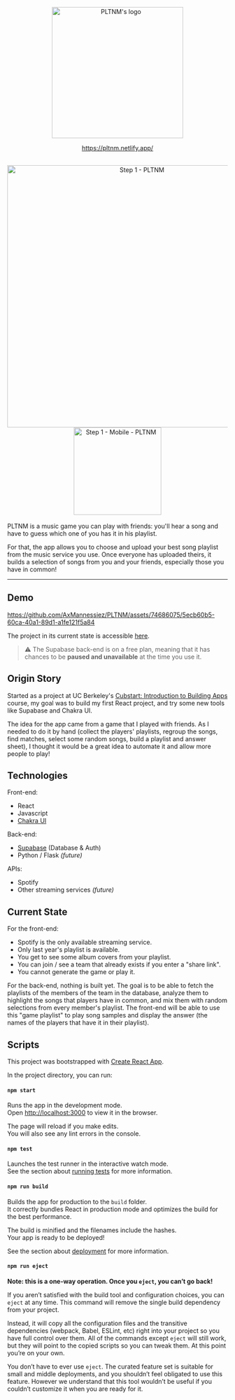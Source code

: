 <p align="center">
  <img src='https://github.com/AxMannessiez/PLTNM/assets/74686075/561047a0-921e-4839-a39f-bad8a589ca59' alt="PLTNM's logo" width=300/>
</p>

<p align="center">
	<a href="https://pltnm.netlify.app/">https://pltnm.netlify.app/</a>
</p>
<br>

<div align="center">
  <img width="600" alt="Step 1 - PLTNM" src="https://github.com/AxMannessiez/PLTNM/assets/74686075/dad5f199-056b-4c85-a34c-776e6acfe8b4">
  <img width="200" alt="Step 1 - Mobile - PLTNM" src="https://github.com/AxMannessiez/PLTNM/assets/74686075/22c14ef0-c048-4c87-b24d-1a8af0f5cc9c">
</div>

<br>
PLTNM is a music game you can play with friends: you'll hear a song and have to guess which one of you has it in his playlist.

For that, the app allows you to choose and upload your best song playlist from the music service you use. 
Once everyone has uploaded theirs, it builds a selection of songs from you and your friends, especially those you have in common!

---



## Demo

https://github.com/AxMannessiez/PLTNM/assets/74686075/5ecb60b5-60ca-40a1-89d1-a1fe121f5a84

The project in its current state is accessible [here](https://pltnm.netlify.app/).
>⚠️ The Supabase back-end is on a free plan, meaning that it has chances to be **paused and unavailable** at the time you use it.


## Origin Story
Started as a project at UC Berkeley's [Cubstart: Introduction to Building Apps](https://www.cubstart.com/) course, my goal was to build my first React project, and try some new tools like Supabase and Chakra UI.

The idea for the app came from a game that I played with friends. As I needed to do it by hand (collect the players' playlists, regroup the songs, find matches, select some random songs, build a playlist and answer sheet), I thought it would be a great idea to automate it and allow more people to play!

## Technologies

Front-end:
- React
- Javascript
- [Chakra UI](https://github.com/chakra-ui/chakra-ui)

Back-end:
- [Supabase](https://github.com/supabase/supabase) (Database & Auth)
- Python / Flask _(future)_

APIs:
- Spotify
- Other streaming services _(future)_

## Current State
For the front-end:
- Spotify is the only available streaming service.
- Only last year's playlist is available.
- You get to see some album covers from your playlist.
- You can join / see a team that already exists if you enter a "share link".
- You cannot generate the game or play it.

For the back-end, nothing is built yet. The goal is to be able to fetch the playlists of the members of the team in the database, analyze them to highlight the songs that players have in common, and  mix them with random selections from every member's playlist.
The front-end will be able to use this "game playlist" to play song samples and display the answer (the names of the players that have it in their playlist).

## Scripts

This project was bootstrapped with [Create React App](https://github.com/facebook/create-react-app).

In the project directory, you can run:

#### `npm start`

Runs the app in the development mode.<br />
Open [http://localhost:3000](http://localhost:3000) to view it in the browser.

The page will reload if you make edits.<br />
You will also see any lint errors in the console.

#### `npm test`

Launches the test runner in the interactive watch mode.<br />
See the section about [running tests](https://facebook.github.io/create-react-app/docs/running-tests) for more information.

#### `npm run build`

Builds the app for production to the `build` folder.<br />
It correctly bundles React in production mode and optimizes the build for the best performance.

The build is minified and the filenames include the hashes.<br />
Your app is ready to be deployed!

See the section about [deployment](https://facebook.github.io/create-react-app/docs/deployment) for more information.

#### `npm run eject`

**Note: this is a one-way operation. Once you `eject`, you can’t go back!**

If you aren’t satisfied with the build tool and configuration choices, you can `eject` at any time. This command will remove the single build dependency from your project.

Instead, it will copy all the configuration files and the transitive dependencies (webpack, Babel, ESLint, etc) right into your project so you have full control over them. All of the commands except `eject` will still work, but they will point to the copied scripts so you can tweak them. At this point you’re on your own.

You don’t have to ever use `eject`. The curated feature set is suitable for small and middle deployments, and you shouldn’t feel obligated to use this feature. However we understand that this tool wouldn’t be useful if you couldn’t customize it when you are ready for it.

